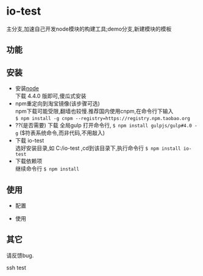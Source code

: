 # io-test  
主分支,加速自己开发node模块的构建工具;demo分支,新建模块的模板

## 功能


## 安装
* 安装[node](https://nodejs.org/)  
下载 4.4.0 版即可,傻瓜式安装  
* npm重定向到淘宝镜像(该步骤可选)  
npm下载可能受限,翻墙也较慢.推荐国内使用cnpm,在命令行下输入  
`$ npm install -g cnpm --registry=https://registry.npm.taobao.org` 
* ??(是否需要)   下载 全局gulp
打开命令行, `$ npm install gulpjs/gulp#4.0 -g` ($符表系统命令,而非代码,不用敲入)
* 下载 io-test  
选好安装目录,如 C:/io-test ,cd到该目录下,执行命令行 `$ npm install io-test`  
* 下载依赖项   
继续命令行 `$ npm install`  

## 使用  
* 配置  

* 使用  


## 其它
请反馈bug.

ssh test